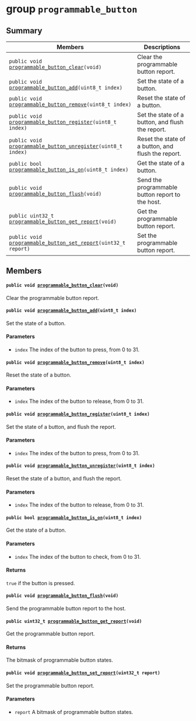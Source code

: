 # group `programmable_button` 

## Summary

 Members                        | Descriptions                                
--------------------------------|---------------------------------------------
`public void `[`programmable_button_clear`](#group__programmable__button_1ga79c2466a8024807d919fcd149b16607d)`(void)`            | Clear the programmable button report.
`public void `[`programmable_button_add`](#group__programmable__button_1ga3626e2369fa1f6305a690462ec75198e)`(uint8_t index)`            | Set the state of a button.
`public void `[`programmable_button_remove`](#group__programmable__button_1ga36c00d75b88d8f1010fd3caefa2512ac)`(uint8_t index)`            | Reset the state of a button.
`public void `[`programmable_button_register`](#group__programmable__button_1gad23c98be75c13bcb83aa606f020394ba)`(uint8_t index)`            | Set the state of a button, and flush the report.
`public void `[`programmable_button_unregister`](#group__programmable__button_1gabcd05104c5668a4b7516547df4a26a69)`(uint8_t index)`            | Reset the state of a button, and flush the report.
`public bool `[`programmable_button_is_on`](#group__programmable__button_1ga68c867522ec5db786aa380ea6d80546b)`(uint8_t index)`            | Get the state of a button.
`public void `[`programmable_button_flush`](#group__programmable__button_1ga879ab021dea8d662621487a317b42ecc)`(void)`            | Send the programmable button report to the host.
`public uint32_t `[`programmable_button_get_report`](#group__programmable__button_1ga01116a2092003359d4c099743f3a3ee9)`(void)`            | Get the programmable button report.
`public void `[`programmable_button_set_report`](#group__programmable__button_1gaf321be669ef841e83fe7c03fdd558795)`(uint32_t report)`            | Set the programmable button report.

## Members

#### `public void `[`programmable_button_clear`](#group__programmable__button_1ga79c2466a8024807d919fcd149b16607d)`(void)` 

Clear the programmable button report.

#### `public void `[`programmable_button_add`](#group__programmable__button_1ga3626e2369fa1f6305a690462ec75198e)`(uint8_t index)` 

Set the state of a button.

#### Parameters
* `index` The index of the button to press, from 0 to 31.

#### `public void `[`programmable_button_remove`](#group__programmable__button_1ga36c00d75b88d8f1010fd3caefa2512ac)`(uint8_t index)` 

Reset the state of a button.

#### Parameters
* `index` The index of the button to release, from 0 to 31.

#### `public void `[`programmable_button_register`](#group__programmable__button_1gad23c98be75c13bcb83aa606f020394ba)`(uint8_t index)` 

Set the state of a button, and flush the report.

#### Parameters
* `index` The index of the button to press, from 0 to 31.

#### `public void `[`programmable_button_unregister`](#group__programmable__button_1gabcd05104c5668a4b7516547df4a26a69)`(uint8_t index)` 

Reset the state of a button, and flush the report.

#### Parameters
* `index` The index of the button to release, from 0 to 31.

#### `public bool `[`programmable_button_is_on`](#group__programmable__button_1ga68c867522ec5db786aa380ea6d80546b)`(uint8_t index)` 

Get the state of a button.

#### Parameters
* `index` The index of the button to check, from 0 to 31.

#### Returns
`true` if the button is pressed.

#### `public void `[`programmable_button_flush`](#group__programmable__button_1ga879ab021dea8d662621487a317b42ecc)`(void)` 

Send the programmable button report to the host.

#### `public uint32_t `[`programmable_button_get_report`](#group__programmable__button_1ga01116a2092003359d4c099743f3a3ee9)`(void)` 

Get the programmable button report.

#### Returns
The bitmask of programmable button states.

#### `public void `[`programmable_button_set_report`](#group__programmable__button_1gaf321be669ef841e83fe7c03fdd558795)`(uint32_t report)` 

Set the programmable button report.

#### Parameters
* `report` A bitmask of programmable button states.

